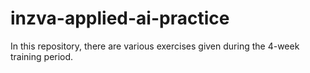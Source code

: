 # inzva-applied-ai-practice
 In this repository, there are various exercises given during the 4-week training period.
